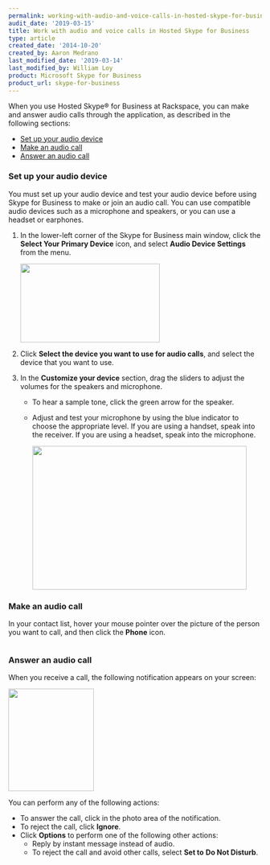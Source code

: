 ```yaml
---
permalink: working-with-audio-and-voice-calls-in-hosted-skype-for-business/
audit_date: '2019-03-15'
title: Work with audio and voice calls in Hosted Skype for Business
type: article
created_date: '2014-10-20'
created_by: Aaron Medrano
last_modified_date: '2019-03-14'
last_modified_by: William Loy
product: Microsoft Skype for Business
product_url: skype-for-business
---
```


When you use Hosted Skype&reg; for Business at Rackspace, you can make and
answer audio calls through the application, as described in the following sections:

-   [Set up your audio device](#set-up-your-audio-device)
-   [Make an audio call](#make-an-audio-call)
-   [Answer an audio call](#answer-an-audio-call)

### Set up your audio device

You must set up your audio device and test your audio device before using Skype for Business to make or join an audio call. You can use compatible audio devices such as a microphone and speakers, or you can use a headset or earphones.

1.  In the lower-left corner of the Skype for Business main window,
    click the **Select Your Primary Device** icon, and select **Audio
    Device Settings** from the menu.

    <img src="{% asset_path skype-for-business/working-with-audio-and-voice-calls-in-hosted-skype-for-business/4372.1.png %}" width="277" height="157" />

2.  Click **Select the device you want to use for audio calls**, and select the device that you want to use.

3.  In the **Customize your device** section, drag the sliders to adjust
    the volumes for the speakers and microphone.

    -   To hear a sample tone, click the green arrow for the speaker.
    -   Adjust and test your microphone by using the blue indicator to
        choose the appropriate level. If you are using a handset, speak into the receiver. If you are using a headset,
        speak into the microphone.

        <img src="{% asset_path skype-for-business/working-with-audio-and-voice-calls-in-hosted-skype-for-business/4372.2.png %}" width="426" height="286" />



### Make an audio call

In your contact list, hover your mouse pointer over the picture of the
person you want to call, and then click the **Phone** icon.<span
id="cke_bm_432E"> </span>

<img src="{% asset_path skype-for-business/working-with-audio-and-voice-calls-in-hosted-skype-for-business/audio1a.jpg %}" alt="" />

### Answer an audio call

When you receive a call, the following notification appears on your screen:

<img src="{% asset_path skype-for-business/working-with-audio-and-voice-calls-in-hosted-skype-for-business/Audio2.JPG %}" width="170" height="204" />

You can perform any of the following actions:

-   To answer the call, click in the photo area of the notification.
-   To reject the call, click **Ignore**.
-   Click **Options** to perform one of the following other actions:
    -   Reply by instant message instead of audio.
    -   To reject the call and avoid other calls, select **Set to** **Do
        Not Disturb**.
